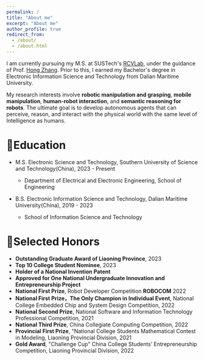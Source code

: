 ```yaml
---
permalink: /
title: "About me"
excerpt: "About me"
author_profile: true
redirect_from: 
  - /about/
  - /about.html
---
```

I am currently pursuing my M.S. at SUSTech's [RCVLab](https://rcvlab.eee.sustech.edu.cn/), under the guidance of Prof. [Hong Zhang](https://faculty.sustech.edu.cn/?tagid=zhangh33&iscss=1&snapid=1&orderby=date&go=2&lang=en). Prior to this, I earned my Bachelor's degree in Electronic Information Science and Technology from Dalian Maritime University.

My research interests involve **robotic manipulation and grasping**, **mobile manipulation**, **human-robot interaction**, and **semantic reasoning for robots**. The ultimate goal is to develop autonomous agents that can perceive, reason, and interact with the physical world with the same level of Intelligence as humans.

🎒Education
======
* M.S. Electronic Science and Technology, Southern University of Science and Technology(China), 2023 - Present
  * Department of Electrical and Electronic Engineering, School of Engineering 

* B.S. Electronic Information Science and Technology, Dalian Maritime University(China), 2019 - 2023
  * School of Information Science and Technology
  
🍻Selected Honors
======
* **Outstanding Graduate Award of Liaoning Province**, 2023
* **Top 10 College Student Nominee**, 2023
* **Holder of a National Invention Patent**
* **Approved for One National Undergraduate Innovation and Entrepreneurship Project**
* **National First Prize**, Robot Developer Competition **ROBOCOM** 2022
* **National First Prize，The Only Champion in Individual Event**, National College Embedded Chip and System Design Competition, 2022
* **National Second Prize**, National Software and Information Technology Professional Competition, 2021
* **National Third Prize**, China Collegiate Computing Competition, 2022
* **Provincial First Prize**, "National College Students Mathematical Contest in Modeling, Liaoning Provincial Division, 2021
* **Gold Award**, "Challenge Cup" China College Students’ Entrepreneurship Competition, Liaoning Provincial Division, 2022
